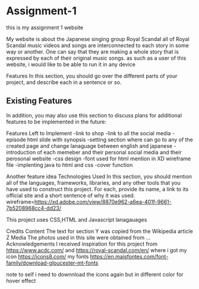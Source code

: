 # Assignment-1

this is my assignment 1 website

My website is about the Japanese singing group Royal Scandal
all of Royal Scandal music videos and songs are interconnected to each story in some way or another. One can say that they are making a whole story that is expressed by each of their original music songs.
as such as a user of this website, i would like to be able to run it in any device

Features
In this section, you should go over the different parts of your project, and describe each in a sentence or so.

## Existing Features

In addition, you may also use this section to discuss plans for additional features to be implemented in the future:

Features Left to Implement
-link to shop
-link to all the social media
-episode html slide with synopsis
-setting section where can go to any of the created page and change lanaguage between english and japanese
-introduction of each memeber and their personal social media and their perosonal website
-css design
-font used for html mention in XD wireframe file
-implenting java to html and css
-cover function

Another feature idea
Technologies Used
In this section, you should mention all of the languages, frameworks, libraries, and any other tools that you have used to construct this project. For each, provide its name, a link to its official site and a short sentence of why it was used.
wireframe=https://xd.adobe.com/view/8870e962-a6ea-401f-9661-7b5208968cc4-dd23/

This project uses CSS,HTML and Javascript lanagauages

Credits
Content
The text for section Y was copied from the Wikipedia article Z
Media
The photos used in this site were obtained from ...
Acknowledgements
I received inspiration for this project from https://www.acdc.com/ and https://royal-scandal.com/en/
where i got my icon
https://icons8.com/
my fonts
https://en.maisfontes.com/font-family/download-gloucester-mt-fonts

note to self i need to downnload the icons again but in different color for hover effect
